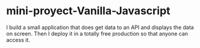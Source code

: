 # mini-proyect-Vanilla-Javascript
I build a small application that does get data to an API and displays the data on screen. Then I deploy it in a totally free production so that anyone can access it.
